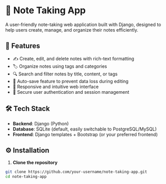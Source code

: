 # 📝 Note Taking App

A user-friendly note-taking web application built with Django, designed to help users create, manage, and organize their notes efficiently.

## 🚀 Features

- ✍️ Create, edit, and delete notes with rich-text formatting
- 🏷️ Organize notes using tags and categories
- 🔍 Search and filter notes by title, content, or tags
- 💾 Auto-save feature to prevent data loss during editing
- 📱 Responsive and intuitive web interface
- 🔐 Secure user authentication and session management

## 🛠️ Tech Stack

- **Backend**: Django (Python)
- **Database**: SQLite (default, easily switchable to PostgreSQL/MySQL)
- **Frontend**: Django templates + Bootstrap (or your preferred frontend)

## ⚙️ Installation

1. **Clone the repository**
```bash
git clone https://github.com/your-username/note-taking-app.git
cd note-taking-app
